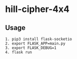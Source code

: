 # hill-cipher-4x4

## Usage

```
1. pip3 install flask-socketio
2. export FLASK_APP=main.py
3. export FLASK_DEBUG=1
4. flask run
```
